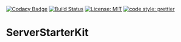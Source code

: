 [![Codacy Badge](https://api.codacy.com/project/badge/Grade/b7577bff0cdb4d859ef6e68b7030c253)](https://app.codacy.com/gh/Alexander3006/ServerStarterKit?utm_source=github.com&utm_medium=referral&utm_content=Alexander3006/ServerStarterKit&utm_campaign=Badge_Grade_Settings)
[![Build Status](https://travis-ci.org/Alexander3006/ServerStarterKit.svg?branch=main)](https://travis-ci.org/Alexander3006/ServerStarterKit)
[![License: MIT](https://img.shields.io/badge/License-MIT-yellow.svg)](https://opensource.org/licenses/MIT)
[![code style: prettier](https://img.shields.io/badge/code_style-prettier-ff69b4.svg?style=flat-square)](https://github.com/prettier/prettier)

# ServerStarterKit
